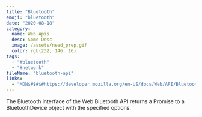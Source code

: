 ```yaml
---
title: "Bluetooth"
emoji: "bluetooth"
date: "2020-08-18"
category:
  name: Web Apis
  desc: Some Desc
  image: /assets/need_prep.gif
  color: rgb(232, 146, 16)
tags:
  - "#bluetooth"
  - "#network"
fileName: "bluetooth-api"
links: 
  - "MDN$#$#$#https://developer.mozilla.org/en-US/docs/Web/API/Bluetooth"
---
```

The Bluetooth interface of the Web Bluetooth API returns a Promise to a BluetoothDevice object with the specified options.